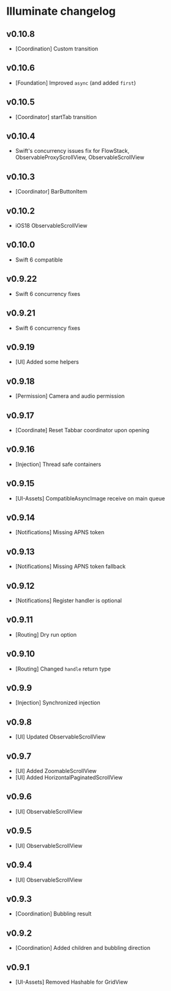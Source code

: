 # Illuminate changelog

## v0.10.8
- [Coordination] Custom transition

## v0.10.6
- [Foundation] Improved `async` (and added `first`)

## v0.10.5
- [Coordinator] startTab transition

## v0.10.4
- Swift's concurrency issues fix for FlowStack, ObservableProxyScrollView, ObservableScrollView

## v0.10.3

- [Coordinator] BarButtonItem

## v0.10.2

- iOS18 ObservableScrollView

## v0.10.0

- Swift 6 compatible

## v0.9.22

- Swift 6 concurrency fixes

## v0.9.21

- Swift 6 concurrency fixes

## v0.9.19

- [UI] Added some helpers

## v0.9.18

- [Permission] Camera and audio permission

## v0.9.17

- [Coordinate] Reset Tabbar coordinator upon opening

## v0.9.16

- [Injection] Thread safe containers

## v0.9.15

- [UI-Assets] CompatibleAsyncImage receive on main queue

## v0.9.14

- [Notifications] Missing APNS token

## v0.9.13

- [Notifications] Missing APNS token fallback

## v0.9.12

- [Notifications] Register handler is optional

## v0.9.11

- [Routing] Dry run option

## v0.9.10

- [Routing] Changed `handle` return type

## v0.9.9

- [Injection] Synchronized injection

## v0.9.8

- [UI] Updated ObservableScrollView

## v0.9.7

- [UI] Added ZoomableScrollView
- [UI] Added HorizontalPaginatedScrollView

## v0.9.6

- [UI] ObservableScrollView

## v0.9.5

- [UI] ObservableScrollView

## v0.9.4

- [UI] ObservableScrollView

## v0.9.3

- [Coordination] Bubbling result

## v0.9.2

- [Coordination] Added children and bubbling direction

## v0.9.1

- [UI-Assets] Removed Hashable for GridView
